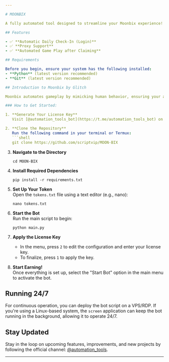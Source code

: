 ```yaml
---

# MOONBIX

A fully automated tool designed to streamline your Moonbix experience!

## Features

- ✅ **Automatic Daily Check-In (Login)**  
- ✅ **Proxy Support**  
- ✅ **Automated Game Play after Claiming**

## Requirements

Before you begin, ensure your system has the following installed:
- **Python** (latest version recommended)
- **Git** (latest version recommended)

## Introduction to Moonbix by Glitch

Moonbix automates gameplay by mimicking human behavior, ensuring your activity appears natural. To prevent abuse and safeguard against unusual API requests, the latest version now requires a license key for activation.

### How to Get Started:

1. **Generate Your License Key**  
   Visit [@automation_tools_bot](https://t.me/automation_tools_bot) on Telegram. Use the `/help` command to find the "Generate Key" option.

2. **Clone the Repository**  
   Run the following command in your terminal or Termux:
   ```shell
   git clone https://github.com/scriptvip/MOON-BIX
   ```

3. **Navigate to the Directory**  
   ```shell
   cd MOON-BIX
   ```

4. **Install Required Dependencies**  
   ```shell
   pip install -r requirements.txt
   ```

5. **Set Up Your Token**  
   Open the `tokens.txt` file using a text editor (e.g., nano):
   ```shell
   nano tokens.txt
   ```

6. **Start the Bot**  
   Run the main script to begin:
   ```shell
   python main.py
   ```

7. **Apply the License Key**  
   - In the menu, press `2` to edit the configuration and enter your license key.
   - To finalize, press `1` to apply the key.
   
8. **Start Earning!**  
   Once everything is set up, select the "Start Bot" option in the main menu to activate the bot.

## Running 24/7

For continuous operation, you can deploy the bot script on a VPS/RDP. If you're using a Linux-based system, the `screen` application can keep the bot running in the background, allowing it to operate 24/7.

## Stay Updated

Stay in the loop on upcoming features, improvements, and new projects by following the official channel: [@automation_tools](https://t.me/automation_tools).

---
```


